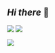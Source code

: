 ## *Hi there* 👋



<p align:"center">
<img width:"30%" src="https://github-readme-stats.vercel.app/api?username=Vicksbabe58&show_icons=true&theme=radical"   />
<img width:"30%" src="http://github-readme-streak-stats.herokuapp.com?user=Vicksbabe58&theme=radical"/>
</p>
<p align:"center">
<img width:"20%" src="https://github-readme-stats.vercel.app/api/top-langs/?username=vicksbabe58&layout=compact&https://github.com/vicksbabe58/github-readme-stats"  />
</p>






<!--
**Vicksbabe58/Vicksbabe58** is a ✨ _special_ ✨ repository because its `README.md` (this file) appears on your GitHub profile.

Here are some ideas to get you started:

- 🔭 I’m currently working on ...
- 🌱 I’m currently learning ...
- 👯 I’m looking to collaborate on ...
- 🤔 I’m looking for help with ...
- 💬 Ask me about ...
- 📫 How to reach me: ...
- 😄 Pronouns: ...
- ⚡ Fun fact: ...
-->
